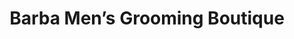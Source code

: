 ---
title: "Barba Men’s Grooming Boutique"
url: /auckland/barba-mens-grooming-boutique/
shop: Friseur
---